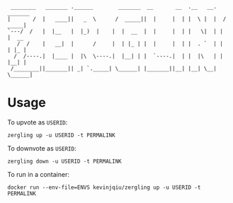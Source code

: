 ```
 ________   _______ .______        _______  __       __  .__   __.   _______ 
|       /  |   ____||   _  \      /  _____||  |     |  | |  \ |  |  /  _____|
`---/  /   |  |__   |  |_)  |    |  |  __  |  |     |  | |   \|  | |  |  __  
   /  /    |   __|  |      /     |  | |_ | |  |     |  | |  . `  | |  | |_ | 
  /  /----.|  |____ |  |\  \----.|  |__| | |  `----.|  | |  |\   | |  |__| | 
 /________||_______|| _| `._____| \______| |_______||__| |__| \__|  \______| 
```

Usage
=====

To upvote as `USERID`:

    zergling up -u USERID -t PERMALINK

To downvote as `USERID`:

    zergling down -u USERID -t PERMALINK

To run in a container:

    docker run --env-file=ENVS kevinjqiu/zergling up -u USERID -t PERMALINK
